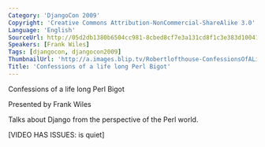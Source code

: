 ```yaml
---
Category: 'DjangoCon 2009'
Copyright: 'Creative Commons Attribution-NonCommercial-ShareAlike 3.0'
Language: 'English'
SourceUrl: http://05d2db1380b6504cc981-8cbed8cf7e3a131cd8f1c3e383d10041.r93.cf2.rackcdn.com/djangocon-2009/30_confessions-of-a-life-long-perl-bigot.ogv
Speakers: [Frank Wiles]
Tags: [djangocon, djangocon2009]
ThumbnailUrl: 'http://a.images.blip.tv/Robertlofthouse-ConfessionsOfALifeLongPerlBigot929.png'
Title: 'Confessions of a life long Perl Bigot'
---
```

Confessions of a life long Perl Bigot

  
Presented by Frank Wiles

  
Talks about Django from the perspective of the Perl world.

  
[VIDEO HAS ISSUES: is quiet]

